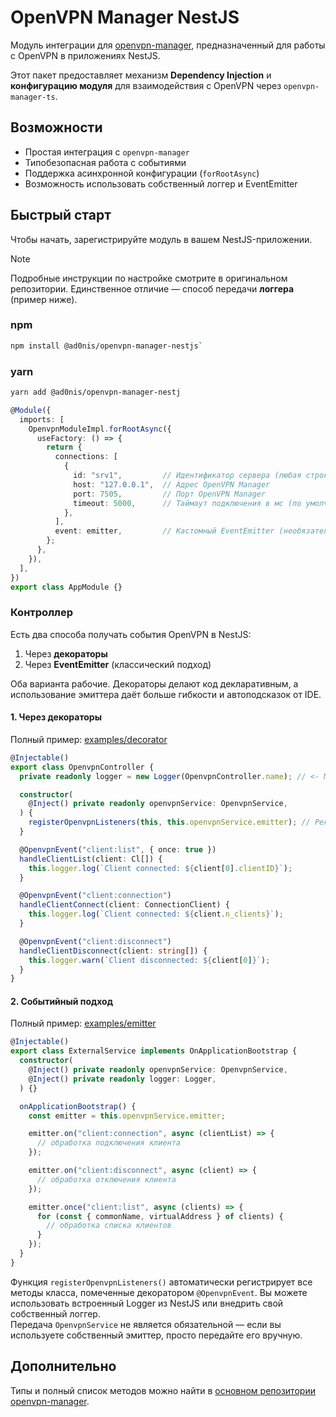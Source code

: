 # OpenVPN Manager NestJS

Модуль интеграции для [openvpn-manager](https://github.com/Leo5878/openvpn-manager), предназначенный для работы с OpenVPN в приложениях NestJS.

Этот пакет предоставляет механизм **Dependency Injection** и **конфигурацию модуля** для взаимодействия с OpenVPN через `openvpn-manager-ts`.


## Возможности

* Простая интеграция с `openvpn-manager`
* Типобезопасная работа с событиями
* Поддержка асинхронной конфигурации (`forRootAsync`)
* Возможность использовать собственный логгер и EventEmitter

## Быстрый старт

Чтобы начать, зарегистрируйте модуль в вашем NestJS-приложении.

> [!NOTE]
> Подробные инструкции по настройке смотрите в оригинальном репозитории.
> Единственное отличие — способ передачи **логгера** (пример ниже).

### npm
```bash
npm install @ad0nis/openvpn-manager-nestjs`
```

### yarn
```bash
yarn add @ad0nis/openvpn-manager-nestj
```

```ts
@Module({
  imports: [
    OpenvpnModuleImpl.forRootAsync({
      useFactory: () => {
        return {
          connections: [
            {
              id: "srv1",         // Идентификатор сервера (любая строка)
              host: "127.0.0.1",  // Адрес OpenVPN Manager
              port: 7505,         // Порт OpenVPN Manager
              timeout: 5000,      // Таймаут подключения в мс (по умолчанию 5000)
            },
          ],
          event: emitter,         // Кастомный EventEmitter (необязательно)
        };
      },
    }),
  ],
})
export class AppModule {}
```

### Контроллер

Есть два способа получать события OpenVPN в NestJS:

1. Через **декораторы**
2. Через **EventEmitter** (классический подход)

Оба варианта рабочие.
Декораторы делают код декларативным, а использование эмиттера даёт больше гибкости и автоподсказок от IDE.


#### 1. Через декораторы

Полный пример: [examples/decorator](examples/decorator)

```ts
@Injectable()
export class OpenvpnController {
  private readonly logger = new Logger(OpenvpnController.name); // <- Можно использовать встроенный логгер Nest.js

  constructor(
    @Inject() private readonly openvpnService: OpenvpnService,
  ) {
    registerOpenvpnListeners(this, this.openvpnService.emitter); // Регистрация слушателей
  }

  @OpenvpnEvent("client:list", { once: true })
  handleClientList(client: Cl[]) {
    this.logger.log(`Client connected: ${client[0].clientID}`);
  }

  @OpenvpnEvent("client:connection")
  handleClientConnect(client: ConnectionClient) {
    this.logger.log(`Client connected: ${client.n_clients}`);
  }

  @OpenvpnEvent("client:disconnect")
  handleClientDisconnect(client: string[]) {
    this.logger.warn(`Client disconnected: ${client[0]}`);
  }
}
```

#### 2. Событийный подход

Полный пример: [examples/emitter](examples/emitter)

```ts
@Injectable()
export class ExternalService implements OnApplicationBootstrap {
  constructor(
    @Inject() private readonly openvpnService: OpenvpnService,
    @Inject() private readonly logger: Logger,
  ) {}

  onApplicationBootstrap() {
    const emitter = this.openvpnService.emitter;

    emitter.on("client:connection", async (clientList) => {
      // обработка подключения клиента
    });

    emitter.on("client:disconnect", async (client) => {
      // обработка отключения клиента
    });

    emitter.once("client:list", async (clients) => {
      for (const { commonName, virtualAddress } of clients) {
        // обработка списка клиентов
      }
    });
  }
}
```

Функция `registerOpenvpnListeners()` автоматически регистрирует все методы класса, помеченные декоратором `@OpenvpnEvent`.
Вы можете использовать встроенный Logger из NestJS или внедрить свой собственный логгер.\
Передача `OpenvpnService` не является обязательной — если вы используете собственный эмиттер, просто передайте его вручную.

## Дополнительно

Типы и полный список методов можно найти в
[основном репозитории openvpn-manager](https://github.com/Leo5878/openvpn-manager).
